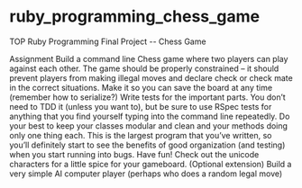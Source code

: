 # ruby_programming_chess_game
TOP Ruby Programming Final Project -- Chess Game

Assignment
Build a command line Chess game where two players can play against each other.
The game should be properly constrained – it should prevent players from making illegal moves and declare check or check mate in the correct situations.
Make it so you can save the board at any time (remember how to serialize?)
Write tests for the important parts. You don’t need to TDD it (unless you want to), but be sure to use RSpec tests for anything that you find yourself typing into the command line repeatedly.
Do your best to keep your classes modular and clean and your methods doing only one thing each. This is the largest program that you’ve written, so you’ll definitely start to see the benefits of good organization (and testing) when you start running into bugs.
Have fun! Check out the unicode characters for a little spice for your gameboard.
(Optional extension) Build a very simple AI computer player (perhaps who does a random legal move)

